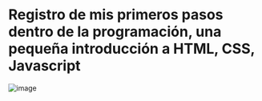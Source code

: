 # Registro de mis primeros pasos dentro de la programación, una pequeña introducción a HTML, CSS, Javascript
![image](https://user-images.githubusercontent.com/107889844/178828784-174cef1c-ed23-4952-91c5-8287fd62f8d5.png)
